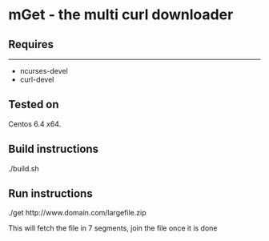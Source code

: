 <h1>mGet - the multi curl downloader</h1>
<h2>Requires</h2>
<hr />
<ul>
<li>ncurses-devel</li>
<li>curl-devel</li>
</ul>
<h2>Tested on</h2>
<p>Centos 6.4 x64.</p>
<h2>Build instructions</h2>
<p>./build.sh</p>
<h2>Run instructions</h2>
<p>./get http://www.domain.com/largefile.zip</p>
<p>This will fetch the file in 7 segments, join the file once it is done</p>